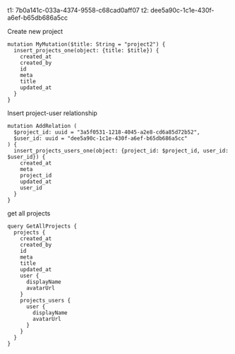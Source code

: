 t1: 7b0a141c-033a-4374-9558-c68cad0aff07
t2: dee5a90c-1c1e-430f-a6ef-b65db686a5cc



Create new project

```gql
mutation MyMutation($title: String = "project2") {
  insert_projects_one(object: {title: $title}) {
    created_at
    created_by
    id
    meta
    title
    updated_at
  }
}
```

Insert project-user relationship

```gql
mutation AddRelation (
  $project_id: uuid = "3a5f0531-1218-4045-a2e8-cd6a85d72b52", 
  $user_id: uuid = "dee5a90c-1c1e-430f-a6ef-b65db686a5cc"
) {
  insert_projects_users_one(object: {project_id: $project_id, user_id: $user_id}) {
    created_at
    meta
    project_id
    updated_at
    user_id
  }
}
```

get all projects

```gql
query GetAllProjects {
  projects {
    created_at
    created_by
    id
    meta
    title
    updated_at
    user {
      displayName
      avatarUrl
    }
    projects_users {
      user {
        displayName
        avatarUrl
      }
    }
  }
}
```
